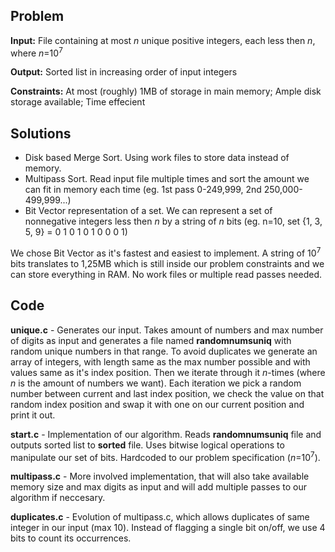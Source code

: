 ## Problem
**Input:** File containing at most *n* unique positive integers, each less then *n*, where *n*=10<sup>7</sup>

**Output:** Sorted list in increasing order of input integers

**Constraints:** At most (roughly) 1MB of storage in main memory; Ample disk storage available; Time effecient

## Solutions
+ Disk based Merge Sort. Using work files to store data instead of memory.
+ Multipass Sort. Read input file multiple times and sort the amount we can fit in memory each time (eg. 1st pass 0-249,999, 2nd 250,000-499,999...)
+ Bit Vector representation of a set. We can represent a set of nonnegative integers less then *n* by a string of *n* bits (eg. n=10, set {1, 3, 5, 9} = 0 1 0 1 0 1 0 0 0 1)

We chose Bit Vector as it's fastest and easiest to implement. A string of 10<sup>7</sup> bits translates to 1,25MB which is still inside our problem constraints and we can store everything in RAM. No work files or multiple read passes needed.

## Code

**unique.c** - Generates our input. Takes amount of numbers and max number of digits as input and generates a file named **randomnumsuniq** with random unique numbers in that range. To avoid duplicates we generate an array of integers, with length same as the max number possible and with values same as it's index position.
Then we iterate through it *n*-times (where *n* is the amount of numbers we want). Each iteration we pick a random number between current and last index position, we check the value on that random index position and swap it with one on our current position and print it out.

**start.c** - Implementation of our algorithm. Reads **randomnumsuniq** file and outputs sorted list to **sorted** file.
Uses bitwise logical operations to manipulate our set of bits. Hardcoded to our problem specification (*n*=10<sup>7</sup>).

**multipass.c** - More involved implementation, that will also take available memory size and max digits as input and will add multiple passes to our algorithm if neccesary.

**duplicates.c** - Evolution of multipass.c, which allows duplicates of same integer in our input (max 10).
Instead of flagging a single bit on/off, we use 4 bits to count its occurrences.
